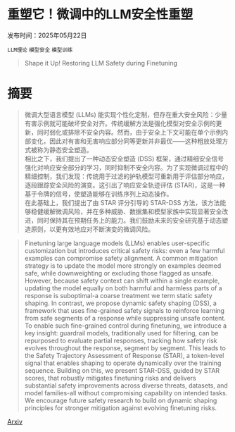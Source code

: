 # 重塑它！微调中的LLM安全性重塑

发布时间：2025年05月22日

`LLM理论` `模型安全` `模型训练`

> Shape it Up! Restoring LLM Safety during Finetuning

# 摘要

> 微调大型语言模型 (LLMs) 能实现个性化定制，但存在重大安全风险：少量有害示例就可能破坏安全对齐。传统缓解方法是强化模型对安全示例的更新，同时弱化或排除不安全内容。然而，由于安全上下文可能在单个示例内部变化，因此对有害和无害响应部分同等更新并非最优——这种粗放处理方式被称为静态安全塑造。  
相比之下，我们提出了一种动态安全塑造 (DSS) 框架，通过精细安全信号强化对响应安全部分的学习，同时抑制不安全内容。为了实现微调过程中的精细控制，我们发现：传统用于过滤的护轨模型可重新用于评估部分响应，逐段跟踪安全风险的演变。这引出了响应安全轨迹评估 (STAR)，这是一种基于令牌的信号，使塑造能够在训练序列上动态操作。  
在此基础上，我们提出了由 STAR 评分引导的 STAR-DSS 方法，该方法能够稳健缓解微调风险，并在多种威胁、数据集和模型家族中实现显著安全改进，同时保持其在预期任务上的能力。我们鼓励未来的安全研究基于动态塑造原则，以更有效地应对不断演变的微调风险。

> Finetuning large language models (LLMs) enables user-specific customization but introduces critical safety risks: even a few harmful examples can compromise safety alignment. A common mitigation strategy is to update the model more strongly on examples deemed safe, while downweighting or excluding those flagged as unsafe. However, because safety context can shift within a single example, updating the model equally on both harmful and harmless parts of a response is suboptimal-a coarse treatment we term static safety shaping. In contrast, we propose dynamic safety shaping (DSS), a framework that uses fine-grained safety signals to reinforce learning from safe segments of a response while suppressing unsafe content. To enable such fine-grained control during finetuning, we introduce a key insight: guardrail models, traditionally used for filtering, can be repurposed to evaluate partial responses, tracking how safety risk evolves throughout the response, segment by segment. This leads to the Safety Trajectory Assessment of Response (STAR), a token-level signal that enables shaping to operate dynamically over the training sequence. Building on this, we present STAR-DSS, guided by STAR scores, that robustly mitigates finetuning risks and delivers substantial safety improvements across diverse threats, datasets, and model families-all without compromising capability on intended tasks. We encourage future safety research to build on dynamic shaping principles for stronger mitigation against evolving finetuning risks.

[Arxiv](https://arxiv.org/abs/2505.17196)